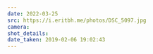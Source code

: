 ```yaml
---
date: 2022-03-25
src: https://i.eritbh.me/photos/DSC_5097.jpg
camera:
shot_details:
date_taken: 2019-02-06 19:02:43
---
```

